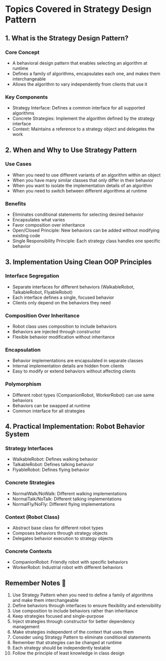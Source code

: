 # Topics Covered in Strategy Design Pattern

## 1. What is the Strategy Design Pattern?

### Core Concept
- A behavioral design pattern that enables selecting an algorithm at runtime
- Defines a family of algorithms, encapsulates each one, and makes them interchangeable
- Allows the algorithm to vary independently from clients that use it

### Key Components
- Strategy Interface: Defines a common interface for all supported algorithms
- Concrete Strategies: Implement the algorithm defined by the strategy interface
- Context: Maintains a reference to a strategy object and delegates the work

## 2. When and Why to Use Strategy Pattern

### Use Cases
- When you need to use different variants of an algorithm within an object
- When you have many similar classes that only differ in their behavior
- When you want to isolate the implementation details of an algorithm
- When you need to switch between different algorithms at runtime

### Benefits
- Eliminates conditional statements for selecting desired behavior
- Encapsulates what varies
- Favor composition over inheritance
- Open/Closed Principle: New behaviors can be added without modifying existing code
- Single Responsibility Principle: Each strategy class handles one specific behavior

## 3. Implementation Using Clean OOP Principles

### Interface Segregation
- Separate interfaces for different behaviors (WalkableRobot, TalkableRobot, FlyableRobot)
- Each interface defines a single, focused behavior
- Clients only depend on the behaviors they need

### Composition Over Inheritance
- Robot class uses composition to include behaviors
- Behaviors are injected through constructor
- Flexible behavior modification without inheritance

### Encapsulation
- Behavior implementations are encapsulated in separate classes
- Internal implementation details are hidden from clients
- Easy to modify or extend behaviors without affecting clients

### Polymorphism
- Different robot types (CompanionRobot, WorkerRobot) can use same behaviors
- Behaviors can be swapped at runtime
- Common interface for all strategies

## 4. Practical Implementation: Robot Behavior System

### Strategy Interfaces
- WalkableRobot: Defines walking behavior
- TalkableRobot: Defines talking behavior
- FlyableRobot: Defines flying behavior

### Concrete Strategies
- NormalWalk/NoWalk: Different walking implementations
- NormalTalk/NoTalk: Different talking implementations
- NormalFly/NoFly: Different flying implementations

### Context (Robot Class)
- Abstract base class for different robot types
- Composes behaviors through strategy objects
- Delegates behavior execution to strategy objects

### Concrete Contexts
- CompanionRobot: Friendly robot with specific behaviors
- WorkerRobot: Industrial robot with different behaviors

## Remember Notes 📝

1. Use Strategy Pattern when you need to define a family of algorithms and make them interchangeable
2. Define behaviors through interfaces to ensure flexibility and extensibility
3. Use composition to include behaviors rather than inheritance
4. Keep strategies focused and single-purpose
5. Inject strategies through constructor for better dependency management
6. Make strategies independent of the context that uses them
7. Consider using Strategy Pattern to eliminate conditional statements
8. Remember that strategies can be changed at runtime
9. Each strategy should be independently testable
10. Follow the principle of least knowledge in class design 